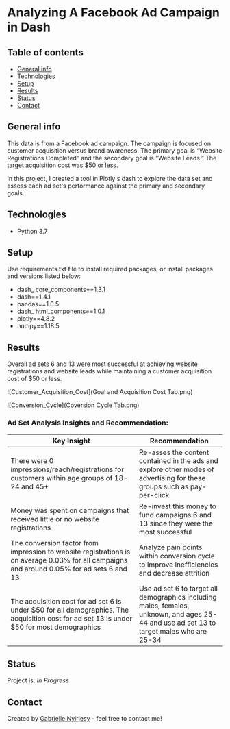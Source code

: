 # Analyzing A Facebook Ad Campaign in Dash

## Table of contents
* [General info](#general-info)
* [Technologies](#technologies)
* [Setup](#setup)
* [Results](#results)
* [Status](#status)
* [Contact](#contact)

## General info
This data is from a Facebook ad campaign. The campaign is focused on customer acquisition versus brand awareness. The primary goal is “Website Registrations Completed” and the secondary goal is “Website Leads.” The target acquisition cost was $50 or less. 

In this project, I created a tool in Plotly's dash to explore the data set and assess each ad set's performance against the primary and secondary goals.

## Technologies
* Python 3.7

## Setup
Use requirements.txt file to install required packages, or install packages and versions listed below:

* dash_ core_components==1.3.1
* dash==1.4.1
* pandas==1.0.5
* dash_ html_components==1.0.1
* plotly==4.8.2
* numpy==1.18.5

## Results
Overall ad sets 6 and 13 were most successful at achieving website registrations and website leads while maintaining a customer acquisition cost of $50 or less. 

![Customer_Acquisition_Cost](Goal and Acquisition Cost Tab.png)

![Conversion_Cycle](Coversion Cycle Tab.png)

### Ad Set Analysis Insights and Recommendation:
| Key Insight | Recommendation |
| ------ | ----- |
| There were 0 impressions/reach/registrations for customers within age groups of 18-24 and 45+ | Re-asses the content contained in the ads and explore other modes of advertising for these groups such as pay-per-click | 
| Money was spent on campaigns that received little or no website registrations | Re-invest this money to fund campaigns 6 and 13 since they were the most successful |
| The conversion factor from impression to website registrations is on average 0.03% for all campaigns and around 0.05% for ad sets 6 and 13 | Analyze pain points within conversion cycle to improve inefficiencies and decrease attrition | 
| The acquisition cost for ad set 6 is under $50 for all demographics. The acquisition cost for ad set 13 is under $50 for most demographics | Use ad set 6 to target all demographics including males, females, unknown, and ages 25-44 and use ad set 13 to target males who are 25-34 | 



## Status
Project is: _In Progress_

## Contact
Created by [Gabrielle Nyirjesy](https://www.linkedin.com/in/gabrielle-nyirjesy) - feel free to contact me!

